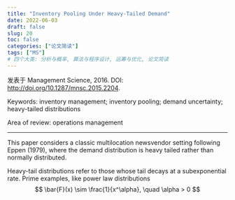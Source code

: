```yaml
---
title: "Inventory Pooling Under Heavy-Tailed Demand"
date: 2022-06-03
draft: false
slug: 20
toc: false
categories: ["论文简读"]
tags: ["MS"]
# 四个大类: 分析与概率, 算法与程序设计, 运筹与优化, 论文简读
---
```


发表于 Management Science, 2016. DOI: http://doi.org/10.1287/mnsc.2015.2204.

Keywords: inventory management; inventory pooling; demand uncertainty; heavy-tailed distributions

Area of review: operations management

---

This paper considers a classic multilocation newsvendor setting following Eppen (1979), where the demand distribution is heavy tailed rather than normally distributed.

Heavy-tail distributions refer to those whose tail decays at a subexponential rate. Prime examples, like power law distributions
$$
\bar{F}(x) \sim \frac{1}{x^\alpha}, \quad \alpha > 0
$$
 

